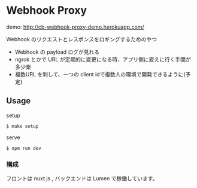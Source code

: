 # Webhook Proxy 

demo: http://cb-webhook-proxy-demo.herokuapp.com/

Webhook のリクエストとレスポンスをロギングするためのやつ

- Webhook の payload ログが見れる
- ngrok とかで URL が定期的に変更になる時、アプリ側に変えに行く手間が多少楽
- 複数URL を刺して、一つの client idで複数人の環境で開発できるように(予定)
 

## Usage

setup 

````
$ make setup
````

serve

````
$ npm run dev
````

### 構成

フロントは nuxt.js , バックエンドは Lumen で稼働しています。

